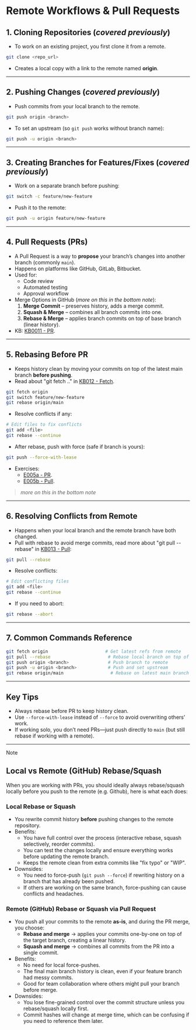 # Remote Workflows & Pull Requests

## 1. Cloning Repositories (*covered previously*)
- To work on an existing project, you first clone it from a remote.
```bash
git clone <repo_url>
```
- Creates a local copy with a link to the remote named **origin**.

---

## 2. Pushing Changes (*covered previously*)
- Push commits from your local branch to the remote.
```bash
git push origin <branch>
```
- To set an upstream (so `git push` works without branch name):
```bash
git push -u origin <branch>
```

---

## 3. Creating Branches for Features/Fixes (*covered previously*)
- Work on a separate branch before pushing:
```bash
git switch -c feature/new-feature
```
- Push it to the remote:
```bash
git push -u origin feature/new-feature
```

---

## 4. Pull Requests (PRs)
- A Pull Request is a way to **propose** your branch’s changes into another branch (commonly `main`).
- Happens on platforms like GitHub, GitLab, Bitbucket.
- Used for:
  - Code review
  - Automated testing
  - Approval workflow
- Merge Options in GitHub (*more on this in the bottom note*):
  1. **Merge Commit** – preserves history, adds a merge commit.
  2. **Squash & Merge** – combines all branch commits into one.
  3. **Rebase & Merge** – applies branch commits on top of base branch (linear history).
- KB: [KB0011 - PR](../KBs/KB011%20-%20PR.md).

---

## 5. Rebasing Before PR
- Keeps history clean by moving your commits on top of the latest main branch **before pushing**.
- Read about "git fetch .." in [KB012 - Fetch](../KBs/KB012%20-%20Fetch.md).
```bash
git fetch origin
git switch feature/new-feature
git rebase origin/main
```
- Resolve conflicts if any:
```bash
# Edit files to fix conflicts
git add <file>
git rebase --continue
```
- After rebase, push with force (safe if branch is yours):
```bash
git push --force-with-lease
```
- Exercises: 
	- [E005a - PR](../Exercises/E005a%20-%20PR.md).
	- [E005b - Pull](../Exercises/E005b%20-%20Pull.md).

> *more on this in the bottom note*

---

## 6. Resolving Conflicts from Remote
- Happens when your local branch and the remote branch have both changed.
- Pull with rebase to avoid merge commits, read more about "git pull --rebase" in [KB013 - Pull](../KBs/KB013%20-%20Pull.md):
```bash
git pull --rebase
```
- Resolve conflicts:
```bash
# Edit conflicting files
git add <file>
git rebase --continue
```
- If you need to abort:
```bash
git rebase --abort
```

---

## 7. Common Commands Reference
```bash
git fetch origin                      # Get latest refs from remote
git pull --rebase                      # Rebase local branch on top of remote
git push origin <branch>               # Push branch to remote
git push -u origin <branch>            # Push and set upstream
git rebase origin/main                  # Rebase on latest main branch
```

---

## Key Tips
- Always rebase before PR to keep history clean.
- Use `--force-with-lease` instead of `--force` to avoid overwriting others’ work.
- If working solo, you don’t need PRs—just push directly to `main` (but still rebase if working with a remote).

---

> [!Note]
> ## Local vs Remote (GitHub) Rebase/Squash
> 
> When you are working with PRs, you should ideally always rebase/squash locally before you push to the remote (e.g. Github), here is what each does:
> 
> ### **Local Rebase or Squash**
> - You rewrite commit history **before** pushing changes to the remote repository.
> - Benefits:
>   - You have full control over the process (interactive rebase, squash selectively, reorder commits).
>   - You can test the changes locally and ensure everything works before updating the remote branch.
>   - Keeps the remote clean from extra commits like "fix typo" or "WIP".
> - Downsides:
>   - You need to force-push (`git push --force`) if rewriting history on a branch that has already been pushed.
>   - If others are working on the same branch, force-pushing can cause conflicts and headaches.
> 
> ### **Remote (GitHub) Rebase or Squash via Pull Request**
> - You push all your commits to the remote **as-is**, and during the PR merge, you choose:
>   - **Rebase and merge** → applies your commits one-by-one on top of the target branch, creating a linear history.
>   - **Squash and merge** → combines all commits from the PR into a single commit.
> - Benefits:
>   - No need for local force-pushes.
>   - The final main branch history is clean, even if your feature branch had messy commits.
>   - Good for team collaboration where others might pull your branch before merge.
> - Downsides:
>   - You lose fine-grained control over the commit structure unless you rebase/squash locally first.
>   - Commit hashes will change at merge time, which can be confusing if you need to reference them later.
